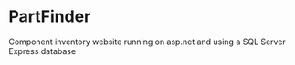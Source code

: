 # PartFinder
Component inventory website running on asp.net and using a SQL Server Express database
